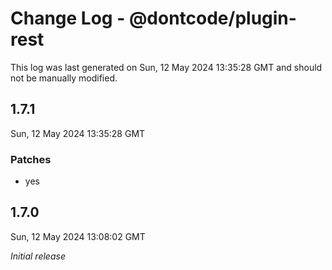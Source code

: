 # Change Log - @dontcode/plugin-rest

This log was last generated on Sun, 12 May 2024 13:35:28 GMT and should not be manually modified.

## 1.7.1
Sun, 12 May 2024 13:35:28 GMT

### Patches

- yes

## 1.7.0
Sun, 12 May 2024 13:08:02 GMT

_Initial release_

